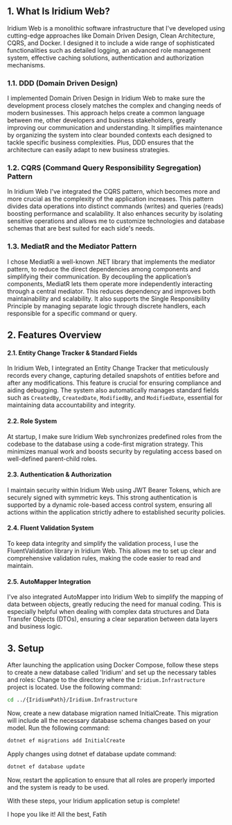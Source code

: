 ## 1. What Is Iridium Web?
Iridium Web is a monolithic software infrastructure that I've developed using cutting-edge approaches like Domain Driven Design, Clean Architecture, CQRS, and Docker. I designed it to include a wide range of sophisticated functionalities such as detailed logging, an advanced role management system, effective caching solutions, authentication and authorization mechanisms.

### 1.1. DDD (Domain Driven Design)
I implemented Domain Driven Design in Iridium Web to make sure the development process closely matches the complex and changing needs of modern businesses. This approach helps create a common language between me, other developers and business stakeholders, greatly improving our communication and understanding. It simplifies maintenance by organizing the system into clear bounded contexts each designed to tackle specific business complexities. Plus, DDD ensures that the architecture can easily adapt to new business strategies.

### 1.2. CQRS (Command Query Responsibility Segregation) Pattern
In Iridium Web I've integrated the CQRS pattern, which becomes more and more crucial as the complexity of the application increases. This pattern divides data operations into distinct commands (writes) and queries (reads) boosting performance and scalability. It also enhances security by isolating sensitive operations and allows me to customize technologies and database schemas that are best suited for each side's needs.

### 1.3. MediatR and the Mediator Pattern
I chose MediatRi a well-known .NET library that implements the mediator pattern, to reduce the direct dependencies among components and simplifying their communication. By decoupling the application’s components, MediatR lets them operate more independently interacting through a central mediator. This reduces dependency and improves both maintainability and scalability. It also supports the Single Responsibility Principle by managing separate logic through discrete handlers, each responsible for a specific command or query.

## 2. Features Overview

#### 2.1. Entity Change Tracker & Standard Fields
In Iridium Web, I integrated an Entity Change Tracker that meticulously records every change, capturing detailed snapshots of entities before and after any modifications. This feature is crucial for ensuring compliance and aiding debugging. The system also automatically manages standard fields such as `CreatedBy`, `CreatedDate`, `ModifiedBy`, and `ModifiedDate`, essential for maintaining data accountability and integrity.

#### 2.2. Role System
At startup, I make sure Iridium Web synchronizes predefined roles from the codebase to the database using a code-first migration strategy. This minimizes manual work and boosts security by regulating access based on well-defined parent-child roles.

#### 2.3. Authentication & Authorization
I maintain security within Iridium Web using JWT Bearer Tokens, which are securely signed with symmetric keys. This strong authentication is supported by a dynamic role-based access control system, ensuring all actions within the application strictly adhere to established security policies.

#### 2.4. Fluent Validation System
To keep data integrity and simplify the validation process, I use the FluentValidation library in Iridium Web. This allows me to set up clear and comprehensive validation rules, making the code easier to read and maintain.

#### 2.5. AutoMapper Integration
I've also integrated AutoMapper into Iridium Web to simplify the mapping of data between objects, greatly reducing the need for manual coding. This is especially helpful when dealing with complex data structures and Data Transfer Objects (DTOs), ensuring a clear separation between data layers and business logic.

## 3. Setup
After launching the application using Docker Compose, follow these steps to create a new database called 'Iridium' and set up the necessary tables and roles:
Change to the directory where the `Iridium.Infrastructure` project is located. Use the following command:

```bash
cd ../{IridiumPath}/Iridium.Infrastructure
```
Now, create a new database migration named InitialCreate. This migration will include all the necessary database schema changes based on your model. Run the following command:
```bash
dotnet ef migrations add InitialCreate
```
Apply changes using dotnet ef database update command:
```bash
dotnet ef database update
```

Now, restart the application to ensure that all roles are properly imported and the system is ready to be used.

With these steps, your Iridium application setup is complete!

I hope you like it!
All the best,
Fatih
